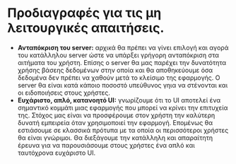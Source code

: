 # Προδιαγραφές για τις μη λειτουργικές απαιτήσεις.

* **Ανταπόκριση του server:** αρχικά θα πρέπει να γίνει επιλογή και αγορά του κατάλληλου server ώστε να υπάρξει γρήγορη ανταπόκριση στα αιτήματα του χρήστη. Επίσης ο server θα μας παρέχει την δυνατότητα χρήσης βάσεης δεδομένων στην οποία και θα αποθηκεύουμε όσα δεδομένα δεν πρέπει να χαθούν μετά το κλείσιμο της εφαρμογής. Ο server θα είναι κατά κάποιο ποσοστό υπεύθυνος γηια να στένονται και οι ειδοποιήσεις στους χρήστες.
* **Ευχάριστo, απλό, κατανοητό  UΙ:** γνωρίζουμε ότι το UI αποτελεί ένα σημαντικό κομμάτι μιας εφαρμογής που μπορεί να κρίνει την επιτυχεία της. Στόχος μας είναι να προσφέρουμε στον χρήστη την καλύτερη δυνατή εμπειρεία όταν χρησιμοποιεί την εφαρμογή. Επομένως θα εστιάσουμε σε κλασσικά πρότυπα με τα οποία οι περισσότεροι χρήστες θα είναι γνώριμοι. Θα διεξάγουμε την κατάλληλη και απαραίτητη έρευνα για να παρουσιάσουμε στους χρήστες ένα απλό και ταυτόχρονα ευχάριστο UI.  
